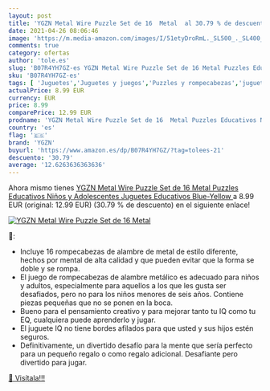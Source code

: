 ```yaml
---
layout: post
title: 'YGZN Metal Wire Puzzle Set de 16  Metal  al 30.79 % de descuento'
date: 2021-04-26 08:06:46
image: 'https://m.media-amazon.com/images/I/51etyDroRmL._SL500_._SL400_.jpg'
comments: true
category: ofertas
author: 'tole.es'
slug: 'B07R4YH7GZ-es YGZN Metal Wire Puzzle Set de 16 Metal Puzzles Educativos...'
sku: 'B07R4YH7GZ-es'
tags: [ 'Juguetes','Juguetes y juegos','Puzzles y rompecabezas','juguetes','puzzle','puzzles','ygzn', ]
actualPrice: 8.99 EUR
currency: EUR
price: 8.99
comparePrice: 12.99 EUR
prodname: 'YGZN Metal Wire Puzzle Set de 16  Metal Puzzles Educativos Niños y Adolescentes Juguetes Educativos  Blue-Yellow '
country: 'es'
flag: '🇪🇸'
brand: 'YGZN'
buyurl: 'https://www.amazon.es/dp/B07R4YH7GZ/?tag=tolees-21'
descuento: '30.79'
average: '12.6263636363636'
---
```


Ahora mismo tienes [YGZN Metal Wire Puzzle Set de 16  Metal Puzzles Educativos Niños y Adolescentes Juguetes Educativos  Blue-Yellow ](https://www.amazon.es/dp/B07R4YH7GZ/?tag=tolees-21) a 8.99 EUR (original: 12.99 EUR) (30.79 %  de descuento) en el siguiente enlace!

[![YGZN Metal Wire Puzzle Set de 16  Metal ](https://m.media-amazon.com/images/I/51etyDroRmL._SL500_._SL400_.jpg)](https://www.amazon.es/dp/B07R4YH7GZ/?tag=tolees-21)

🔎:

- Incluye 16 rompecabezas de alambre de metal de estilo diferente, hechos por mental de alta calidad y que pueden evitar que la forma se doble y se rompa.
- El juego de rompecabezas de alambre metálico es adecuado para niños y adultos, especialmente para aquellos a los que les gusta ser desafiados, pero no para los niños menores de seis años. Contiene piezas pequeñas que no se ponen en la boca.
- Bueno para el pensamiento creativo y para mejorar tanto tu IQ como tu EQ, cualquiera puede aprenderlo y jugar.
- El juguete IQ no tiene bordes afilados para que usted y sus hijos estén seguros.
- Definitivamente, un divertido desafío para la mente que sería perfecto para un pequeño regalo o como regalo adicional. Desafiante pero divertido para jugar.

[🛒 Visítala!!!](https://www.amazon.es/dp/B07R4YH7GZ/?tag=tolees-21)
